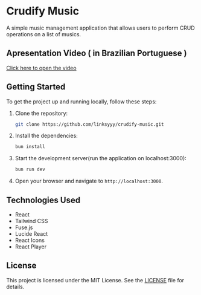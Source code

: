 # Crudify Music

A simple music management application that allows users to perform CRUD operations on a list of musics.

## Apresentation Video ( in Brazilian Portuguese )

[Click here to open the video](https://youtu.be/c0QlW_5672s)

## Getting Started

To get the project up and running locally, follow these steps:

1. Clone the repository:
   ```bash
   git clone https://github.com/linksyyy/crudify-music.git
   ```
2. Install the dependencies:
   ```bash
   bun install
   ```
3. Start the development server(run the application on localhost:3000):
   ```bash
   bun run dev
   ```
4. Open your browser and navigate to `http://localhost:3000`.

## Technologies Used

- React
- Tailwind CSS
- Fuse.js
- Lucide React
- React Icons
- React Player

## License

This project is licensed under the MIT License. See the [LICENSE](LICENSE) file for details.
